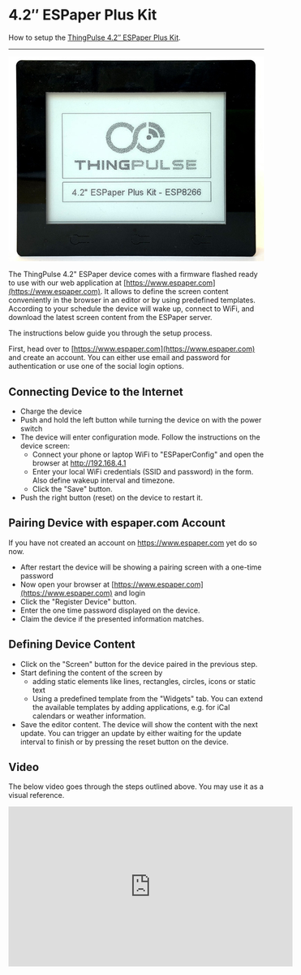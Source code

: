 # 4.2″ ESPaper Plus Kit

How to setup the [ThingPulse 4.2″ ESPaper Plus Kit](https://thingpulse.com/product/4-2″-espaper-plus-kit-wifi-epaper-display/).

---

![](../img/products/ThingPulse-42-ESPaper-plus-kit.jpg)


The ThingPulse 4.2" ESPaper device comes with a firmware flashed ready to use with our web application at [https://www.espaper.com](https://www.espaper.com). It allows to define the screen content conveniently in the browser in an editor or by using predefined templates. According to your schedule the device will wake up, connect to WiFi, and download the latest screen content from the ESPaper server. 

The instructions below guide you through the setup process.

First, head over to [https://www.espaper.com](https://www.espaper.com) and create an account. You can either use email and password for authentication or use one of the social login options.

## Connecting Device to the Internet
- Charge the device
- Push and hold the left button while turning the device on with the power switch
- The device will enter configuration mode. Follow the instructions on the device screen: 
	- Connect your phone or laptop WiFi to "ESPaperConfig" and open the browser at http://192.168.4.1
	- Enter your local WiFi credentials (SSID and password) in the form. Also define wakeup interval and timezone. 
	- Click the "Save" button.
- Push the right button (reset) on the device to restart it.

## Pairing Device with espaper.com Account
If you have not created an account on https://www.espaper.com yet do so now.

- After restart the device will be showing a pairing screen with a one-time password
- Now open your browser at [https://www.espaper.com](https://www.espaper.com) and login
- Click the "Register Device" button.
- Enter the one time password displayed on the device.
- Claim the device if the presented information matches.

## Defining Device Content
- Click on the "Screen" button for the device paired in the previous step.
- Start defining the content of the screen by
	- adding static elements like lines, rectangles, circles, icons or static text
	- Using a predefined template from the "Widgets" tab. You can extend the available templates by adding applications, e.g. for iCal calendars or weather information.
- Save the editor content. The device will show the content with the next update. You can trigger an update by either waiting for the update interval to finish or by pressing the reset button on the device.

## Video

The below video goes through the steps outlined above. You may use it as a visual reference.

<iframe src="https://www.youtube.com/embed/4Ei7pPDt_iY" width="560" height="315" frameborder="0" allowfullscreen="allowfullscreen"></iframe>